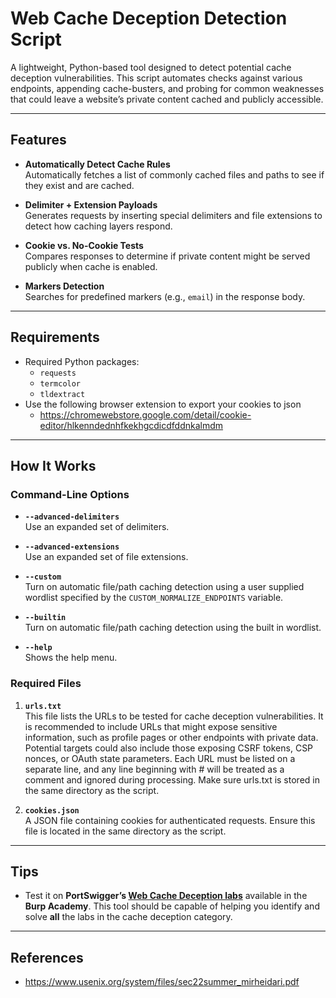 # Web Cache Deception Detection Script
A lightweight, Python-based tool designed to detect potential cache deception vulnerabilities. This script automates checks against various endpoints, appending cache-busters, and probing for common weaknesses that could leave a website’s private content cached and publicly accessible.

---

## Features

- **Automatically Detect Cache Rules**  
  Automatically fetches a list of commonly cached files and paths to see if they exist and are cached.

- **Delimiter + Extension Payloads**  
  Generates requests by inserting special delimiters and file extensions to detect how caching layers respond.

- **Cookie vs. No-Cookie Tests**  
  Compares responses to determine if private content might be served publicly when cache is enabled.

- **Markers Detection**  
  Searches for predefined markers (e.g., `email`) in the response body.

---

## Requirements

- Required Python packages:
  - `requests`
  - `termcolor`
  - `tldextract`
- Use the following browser extension to export your cookies to json
  - https://chromewebstore.google.com/detail/cookie-editor/hlkenndednhfkekhgcdicdfddnkalmdm
 
 ---

## How It Works

### Command-Line Options

- **`--advanced-delimiters`**  
  Use an expanded set of delimiters.

- **`--advanced-extensions`**  
  Use an expanded set of file extensions.

- **`--custom`**  
  Turn on automatic file/path caching detection using a user supplied wordlist specified by the `CUSTOM_NORMALIZE_ENDPOINTS` variable.

- **`--builtin`**  
  Turn on automatic file/path caching detection using the built in wordlist.

- **`--help`**  
  Shows the help menu.

### Required Files

1. **`urls.txt`**  
   This file lists the URLs to be tested for cache deception vulnerabilities. It is recommended to include URLs that might expose sensitive information, such as profile pages or other endpoints with private data. Potential targets could also include those exposing CSRF tokens, CSP nonces, or OAuth state parameters. Each URL must be listed on a separate line, and any line beginning with # will be treated as a comment and ignored during processing. Make sure urls.txt is stored in the same directory as the script.

2. **`cookies.json`**  
   A JSON file containing cookies for authenticated requests. Ensure this file is located in the same directory as the script.
   
  ---

## Tips

- Test it on **PortSwigger’s [Web Cache Deception labs](https://portswigger.net/web-security/web-cache-deception)** available in the **Burp Academy**. This tool should be capable of helping you identify and solve **all** the labs in the cache deception category.

---

## References
 - https://www.usenix.org/system/files/sec22summer_mirheidari.pdf
